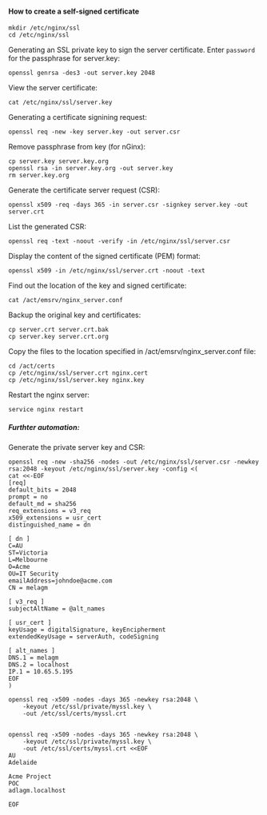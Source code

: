 #### How to create a self-signed certificate

```
mkdir /etc/nginx/ssl
cd /etc/nginx/ssl
```

Generating an SSL private key to sign the server certificate. Enter `password` for the passphrase for server.key:
```
openssl genrsa -des3 -out server.key 2048
```

View the server certificate:
```
cat /etc/nginx/ssl/server.key
```

Generating a certificate signining request:
```
openssl req -new -key server.key -out server.csr
```

Remove passphrase from key (for nGinx):
```
cp server.key server.key.org
openssl rsa -in server.key.org -out server.key
rm server.key.org
```

Generate the certificate server request (CSR):
```
openssl x509 -req -days 365 -in server.csr -signkey server.key -out server.crt
```

List the generated CSR:
```
openssl req -text -noout -verify -in /etc/nginx/ssl/server.csr
```

Display the content of the signed certificate (PEM) format:
```
openssl x509 -in /etc/nginx/ssl/server.crt -noout -text
```

Find out the location of the key and signed certificate:
```
cat /act/emsrv/nginx_server.conf
```

Backup the original key and certificates:
```
cp server.crt server.crt.bak
cp server.key server.crt.org
```

Copy the files to the location specified in /act/emsrv/nginx_server.conf file:
```
cd /act/certs
cp /etc/nginx/ssl/server.crt nginx.cert
cp /etc/nginx/ssl/server.key nginx.key
```

Restart the nginx server:
```
service nginx restart
```



##### Furthter automation:

Generate the private server key and CSR:
```
openssl req -new -sha256 -nodes -out /etc/nginx/ssl/server.csr -newkey rsa:2048 -keyout /etc/nginx/ssl/server.key -config <(
cat <<-EOF
[req]
default_bits = 2048
prompt = no
default_md = sha256
req_extensions = v3_req
x509_extensions = usr_cert
distinguished_name = dn
 
[ dn ]
C=AU
ST=Victoria
L=Melbourne
O=Acme
OU=IT Security
emailAddress=johndoe@acme.com
CN = melagm
 
[ v3_req ]
subjectAltName = @alt_names

[ usr_cert ]
keyUsage = digitalSignature, keyEncipherment
extendedKeyUsage = serverAuth, codeSigning

[ alt_names ]
DNS.1 = melagm
DNS.2 = localhost
IP.1 = 10.65.5.195
EOF
)
```

```
openssl req -x509 -nodes -days 365 -newkey rsa:2048 \
    -keyout /etc/ssl/private/myssl.key \
    -out /etc/ssl/certs/myssl.crt


openssl req -x509 -nodes -days 365 -newkey rsa:2048 \
    -keyout /etc/ssl/private/myssl.key \
    -out /etc/ssl/certs/myssl.crt <<EOF
AU
Adelaide

Acme Project
POC
adlagm.localhost

EOF
```
